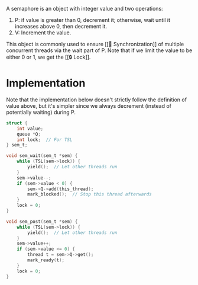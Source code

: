 A semaphore is an object with integer value and two operations:
1. P: if value is greater than 0, decrement it; otherwise, wait until it increases above 0, then decrement it.
2. V: Increment the value.

This object is commonly used to ensure [[🚥 Synchronization]] of multiple concurrent threads via the wait part of P. Note that if we limit the value to be either 0 or 1, we get the [[🔒 Lock]].

# Implementation
Note that the implementation below doesn't strictly follow the definition of value above, but it's simpler since we always decrement (instead of potentially waiting) during P.
```c
struct {
    int value;
    queue *Q;
    int lock;  // For TSL
} sem_t;

void sem_wait(sem_t *sem) {
	while (TSL(sem->lock)) {
	    yield();  // Let other threads run
	}
	sem->value--;
	if (sem->value < 0) {
		sem->Q->add(this_thread);
		mark_blocked();  // Stop this thread afterwards
	}
	lock = 0;
}

void sem_post(sem_t *sem) {
	while (TSL(sem->lock)) {
	    yield();  // Let other threads run
	}
	sem->value++;
	if (sem->value <= 0) {
		thread t = sem->Q->get();
		mark_ready(t);
	}
	lock = 0;
}
```